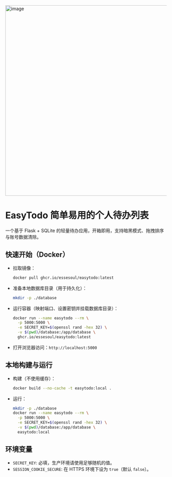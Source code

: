 <img width="1085" height="595" alt="image" src="https://github.com/user-attachments/assets/d5ff090d-b87c-421f-941d-e53362f16bba" />


# EasyTodo 简单易用的个人待办列表

一个基于 Flask + SQLite 的轻量待办应用，开箱即用，支持暗黑模式、拖拽排序与账号数据清除。

## 快速开始（Docker）

- 拉取镜像：
  
  ```bash
  docker pull ghcr.io/essesoul/easytodo:latest
  ```

- 准备本地数据库目录（用于持久化）：
  
  ```bash
  mkdir -p ./database
  ```

- 运行容器（映射端口、设置密钥并挂载数据库目录）：
  
  ```bash
  docker run --name easytodo --rm \
    -p 5000:5000 \
    -e SECRET_KEY=$(openssl rand -hex 32) \
    -v $(pwd)/database:/app/database \
    ghcr.io/essesoul/easytodo:latest
  ```

- 打开浏览器访问：`http://localhost:5000`

## 本地构建与运行

- 构建（不使用缓存）：

  ```bash
  docker build --no-cache -t easytodo:local .
  ```

- 运行：

  ```bash
  mkdir -p ./database
  docker run --name easytodo --rm \
    -p 5000:5000 \
    -e SECRET_KEY=$(openssl rand -hex 32) \
    -v $(pwd)/database:/app/database \
    easytodo:local
  ```

## 环境变量

- `SECRET_KEY`: 必填，生产环境请使用足够随机的值。
- `SESSION_COOKIE_SECURE`: 在 HTTPS 环境下设为 `true`（默认 `false`）。

